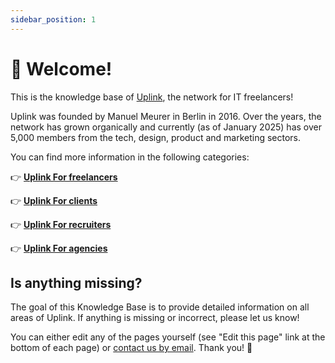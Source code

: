 ```yaml
---
sidebar_position: 1
---
```


# 👋 Welcome!

This is the knowledge base of [Uplink](https://uplink.tech/), the network for IT freelancers!

Uplink was founded by Manuel Meurer in Berlin in 2016. Over the years, the network has grown organically and currently (as of January 2025) has over 5,000 members from the tech, design, product and marketing sectors.

You can find more information in the following categories:

👉 **[Uplink For freelancers](020-freelancers/index.md)**

👉 **[Uplink For clients](030-clients/index.md)**

👉 **[Uplink For recruiters](040-recruiters/index.md)**

👉 **[Uplink For agencies](050-agencies/index.md)**

## Is anything missing?

The goal of this Knowledge Base is to provide detailed information on all areas of Uplink. If anything is missing or incorrect, please let us know!

You can either edit any of the pages yourself (see "Edit this page" link at the bottom of each page) or [contact us by email](mailto:hello@uplink.tech). Thank you! 🙇
